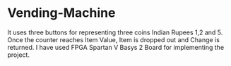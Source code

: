 # Vending-Machine
It uses three buttons for representing three coins Indian Rupees 1,2 and 5. Once the counter reaches Item Value, Item is dropped out and Change is returned.
I have used FPGA Spartan V Basys 2 Board for implementing the project.
